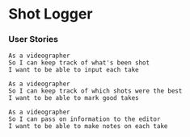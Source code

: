 # Shot Logger

### User Stories

```
As a videographer
So I can keep track of what's been shot
I want to be able to input each take
```
```
As a videographer
So I can keep track of which shots were the best
I want to be able to mark good takes
```
```
As a videographer
So I can pass on information to the editor
I want to be able to make notes on each take
```
